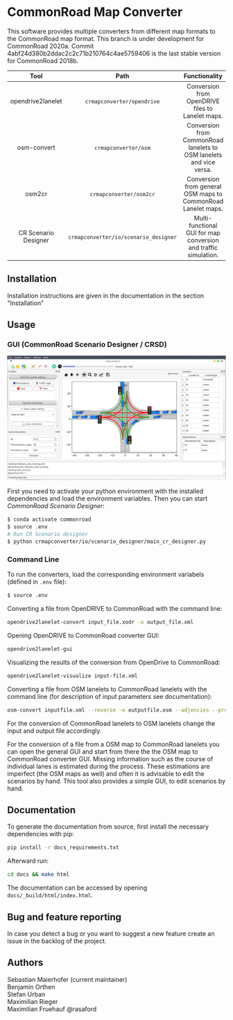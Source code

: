 # CommonRoad Map Converter

This software provides multiple converters from different map formats to the CommonRoad map format.
This branch is under development for CommonRoad 2020a.
Commit 4abf24d380b2ddac2c2c71b210764c4ae5759406 is the last stable version for CommonRoad 2018b.

|         Tool         |                 Path                  |                            Functionality                            |
| :------------------: | :-----------------------------------: | :-----------------------------------------------------------------: |
|  opendrive2lanelet   |      `crmapconverter/opendrive`       |          Conversion from OpenDRIVE files to Lanelet maps.           |
|     osm-convert      |         `crmapconverter/osm`          | Conversion from CommonRoad lanelets to OSM lanelets and vice versa. |
|        osm2cr        |        `crmapconverter/osm2cr`        |    Conversion from general OSM maps to CommonRoad Lanelet maps.     |
| CR Scenario Designer | `crmapconverter/io/scenario_designer` |   Multi-functional GUI for map conversion and traffic simulation.   |

## Installation

Installation instructions are given in the documentation in the section "Installation"

## Usage

### GUI (CommonRoad Scenario Designer / CRSD)

![GUI_Screenshot](./files/img/GUI_screenshot.png)

First you need to activate your python environment with the installed dependencies and load the environment variables.
Then you can start _CommonRoad Scenario Designer_:

```bash
$ conda activate commonroad
$ source .env
# Run CR Scenario designer
$ python crmapconverter/io/scenario_designer/main_cr_designer.py
```

### Command Line

To run the converters, load the corresponding environment variabels (defined in `.env` file):

```bash
$ source .env
```

Converting a file from OpenDRIVE to CommonRoad with the command line:

```bash
opendrive2lanelet-convert input_file.xodr -o output_file.xml
```

Opening OpenDRIVE to CommonRoad converter GUI:

```bash
opendrive2lanelet-gui
```

Visualizing the results of the conversion from OpenDrive to CommonRoad:

```bash
opendrive2lanelet-visualize input-file.xml
```

Converting a file from OSM lanelets to CommonRoad lanelets with the command line (for description of input parameters see documentation):

```bash
osm-convert inputfile.xml --reverse -o outputfile.osm --adjencies --proj "+proj=etmerc +lat_0=38 +lon_0=125 +ellps=bessel"
```

For the conversion of CommonRoad lanelets to OSM lanelets change the input and output file accordingly.

For the conversion of a file from a OSM map to CommonRoad lanelets you can
open the general GUI and start from there the the OSM map to CommonRoad converter GUI.
Missing information such as the course of individual lanes is estimated during the process.
These estimations are imperfect (the OSM maps as well) and often it is advisable to edit the scenarios by hand.
This tool also provides a simple GUI, to edit scenarios by hand.

## Documentation

To generate the documentation from source, first install the necessary dependencies with pip:

```bash
pip install -r docs_requirements.txt
```

Afterward run:

```bash
cd docs && make html
```

The documentation can be accessed by opening `docs/_build/html/index.html`.

## Bug and feature reporting

In case you detect a bug or you want to suggest a new feature create an issue in the backlog of the project.

## Authors

Sebastian Maierhofer (current maintainer)  
Benjamin Orthen  
Stefan Urban  
Maximilian Rieger  
Maximilian Fruehauf @rasaford
